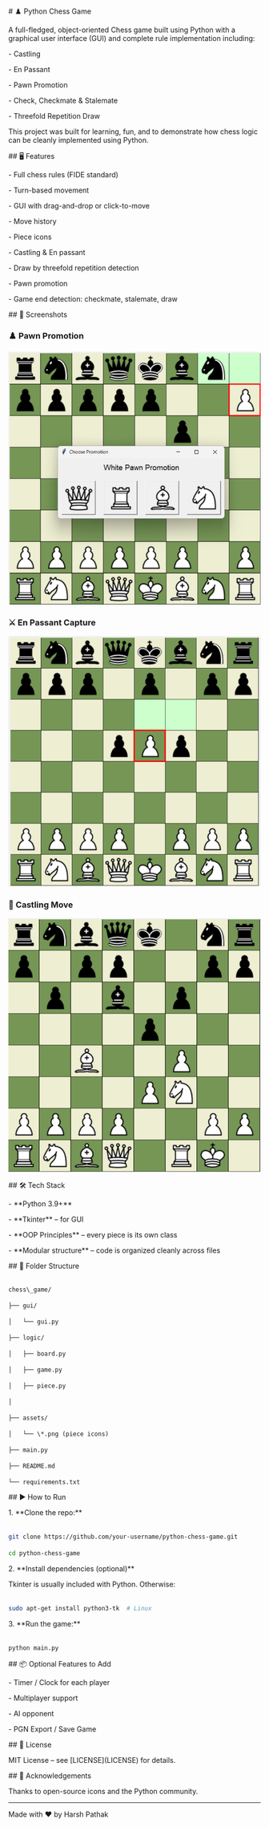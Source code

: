 \# ♟️ Python Chess Game



A full-fledged, object-oriented Chess game built using Python with a graphical user interface (GUI) and complete rule implementation including:



\- Castling

\- En Passant

\- Pawn Promotion

\- Check, Checkmate \& Stalemate

\- Threefold Repetition Draw



This project was built for learning, fun, and to demonstrate how chess logic can be cleanly implemented using Python.



\## 🖥️ Features



\- Full chess rules (FIDE standard)

\- Turn-based movement

\- GUI with drag-and-drop or click-to-move

\- Move history

\- Piece icons

\- Castling \& En passant

\- Draw by threefold repetition detection

\- Pawn promotion

\- Game end detection: checkmate, stalemate, draw



\## 📸 Screenshots



### ♟️ Pawn Promotion
![Pawn Promotion](assets/Promote_Pawn.png)

### ⚔️ En Passant Capture
![En Passant](assets/En-Passant.png)

### 🏰 Castling Move
![Castling](assets/Castling.png)



\## 🛠️ Tech Stack



\- \*\*Python 3.9+\*\*

\- \*\*Tkinter\*\* – for GUI

\- \*\*OOP Principles\*\* – every piece is its own class

\- \*\*Modular structure\*\* – code is organized cleanly across files



\## 📂 Folder Structure



```

chess\_game/

├── gui/

│   └── gui.py

├── logic/

│   ├── board.py

│   ├── game.py

│   ├── piece.py

│   

├── assets/

│   └── \*.png (piece icons)

├── main.py

├── README.md

└── requirements.txt

```



\## ▶️ How to Run



1\. \*\*Clone the repo:\*\*



```bash

git clone https://github.com/your-username/python-chess-game.git

cd python-chess-game

```



2\. \*\*Install dependencies (optional)\*\*



Tkinter is usually included with Python. Otherwise:



```bash

sudo apt-get install python3-tk  # Linux

```



3\. \*\*Run the game:\*\*



```bash

python main.py

```



\## 📦 Optional Features to Add



\- Timer / Clock for each player

\- Multiplayer support

\- AI opponent

\- PGN Export / Save Game



\## 📜 License



MIT License – see \[LICENSE](LICENSE) for details.



\## 🙌 Acknowledgements



Thanks to open-source icons and the Python community.



---



Made with ❤️ by Harsh Pathak

